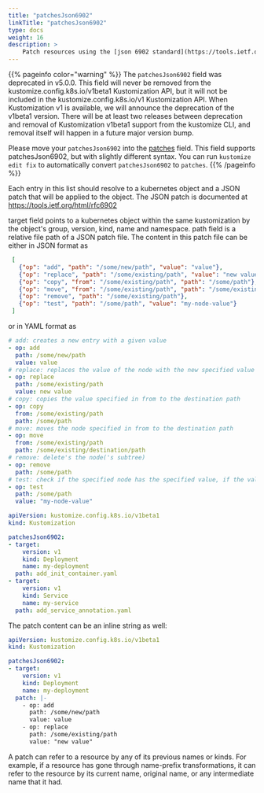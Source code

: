 ```yaml
---
title: "patchesJson6902"
linkTitle: "patchesJson6902"
type: docs
weight: 16
description: >
    Patch resources using the [json 6902 standard](https://tools.ietf.org/html/rfc6902)
---
```


{{% pageinfo color="warning" %}}
The `patchesJson6902` field was deprecated in v5.0.0. This field will never be removed from the
kustomize.config.k8s.io/v1beta1 Kustomization API, but it will not be included
in the kustomize.config.k8s.io/v1 Kustomization API. When Kustomization v1 is available,
we will announce the deprecation of the v1beta1 version. There will be at least
two releases between deprecation and removal of Kustomization v1beta1 support from the
kustomize CLI, and removal itself will happen in a future major version bump.

Please move your `patchesJson6902` into
the [patches](/docs/reference/api/patches) field. This field supports patchesJson6902,
but with slightly different syntax. You can run `kustomize edit fix` to automatically convert
`patchesJson6902` to `patches`.
{{% /pageinfo %}}

Each entry in this list should resolve to a kubernetes object and a JSON patch that will be applied
to the object.
The JSON patch is documented at <https://tools.ietf.org/html/rfc6902>

target field points to a kubernetes object within the same kustomization
by the object's group, version, kind, name and namespace.
path field is a relative file path of a JSON patch file.
The content in this patch file can be either in JSON format as

```json
 [
   {"op": "add", "path": "/some/new/path", "value": "value"},
   {"op": "replace", "path": "/some/existing/path", "value": "new value"},
   {"op": "copy", "from": "/some/existing/path", "path": "/some/path"},
   {"op": "move", "from": "/some/existing/path", "path": "/some/existing/destination/path"},
   {"op": "remove", "path": "/some/existing/path"},
   {"op": "test", "path": "/some/path", "value": "my-node-value"}
 ]
 ```

or in YAML format as

```yaml
# add: creates a new entry with a given value
- op: add
  path: /some/new/path
  value: value
# replace: replaces the value of the node with the new specified value
- op: replace
  path: /some/existing/path
  value: new value
# copy: copies the value specified in from to the destination path
- op: copy
  from: /some/existing/path
  path: /some/path
# move: moves the node specified in from to the destination path
- op: move
  from: /some/existing/path
  path: /some/existing/destination/path
# remove: delete's the node('s subtree)
- op: remove
  path: /some/path
# test: check if the specified node has the specified value, if the value differs it will throw an error
- op: test
  path: /some/path
  value: "my-node-value"
```

```yaml
apiVersion: kustomize.config.k8s.io/v1beta1
kind: Kustomization

patchesJson6902:
- target:
    version: v1
    kind: Deployment
    name: my-deployment
  path: add_init_container.yaml
- target:
    version: v1
    kind: Service
    name: my-service
  path: add_service_annotation.yaml
```

The patch content can be an inline string as well:

```yaml
apiVersion: kustomize.config.k8s.io/v1beta1
kind: Kustomization

patchesJson6902:
- target:
    version: v1
    kind: Deployment
    name: my-deployment
  patch: |-
    - op: add
      path: /some/new/path
      value: value
    - op: replace
      path: /some/existing/path
      value: "new value"
```

A patch can refer to a resource by any of its previous names or kinds.
For example, if a resource has gone through name-prefix transformations, it can refer to the
resource by its current name, original name, or any intermediate name that it had.